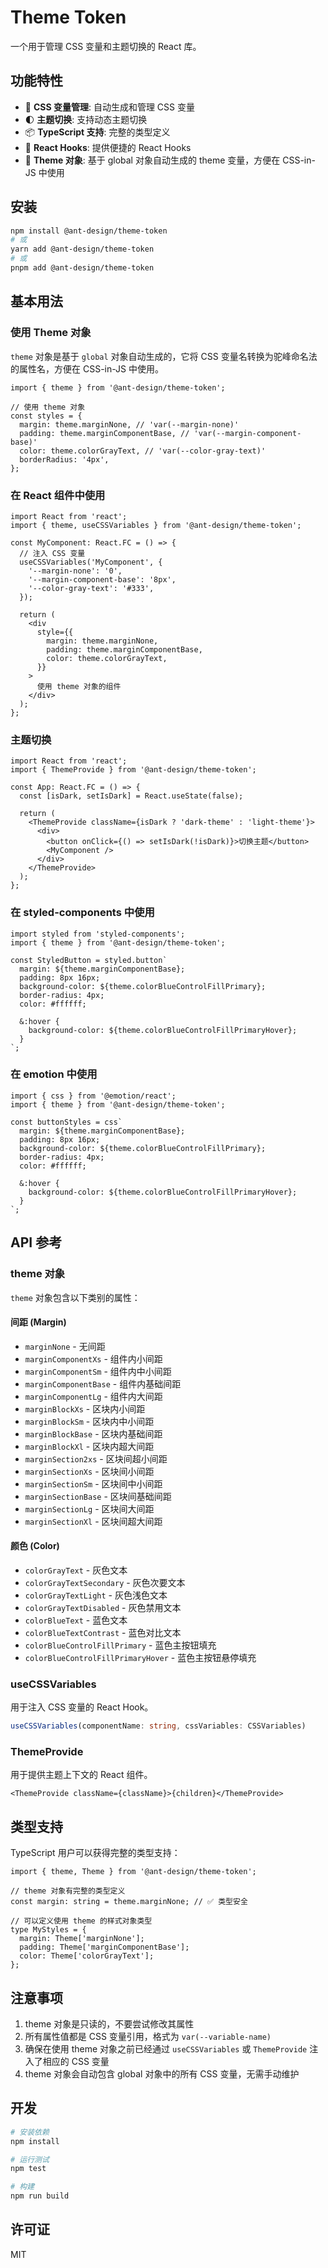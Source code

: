 # Theme Token

一个用于管理 CSS 变量和主题切换的 React 库。

## 功能特性

- 🎨 **CSS 变量管理**: 自动生成和管理 CSS 变量
- 🌓 **主题切换**: 支持动态主题切换
- 📦 **TypeScript 支持**: 完整的类型定义
- 🎯 **React Hooks**: 提供便捷的 React Hooks
- 🎨 **Theme 对象**: 基于 global 对象自动生成的 theme 变量，方便在 CSS-in-JS 中使用

## 安装

```bash
npm install @ant-design/theme-token
# 或
yarn add @ant-design/theme-token
# 或
pnpm add @ant-design/theme-token
```

## 基本用法

### 使用 Theme 对象

`theme` 对象是基于 `global` 对象自动生成的，它将 CSS 变量名转换为驼峰命名法的属性名，方便在 CSS-in-JS 中使用。

```tsx | pure
import { theme } from '@ant-design/theme-token';

// 使用 theme 对象
const styles = {
  margin: theme.marginNone, // 'var(--margin-none)'
  padding: theme.marginComponentBase, // 'var(--margin-component-base)'
  color: theme.colorGrayText, // 'var(--color-gray-text)'
  borderRadius: '4px',
};
```

### 在 React 组件中使用

```tsx | pure
import React from 'react';
import { theme, useCSSVariables } from '@ant-design/theme-token';

const MyComponent: React.FC = () => {
  // 注入 CSS 变量
  useCSSVariables('MyComponent', {
    '--margin-none': '0',
    '--margin-component-base': '8px',
    '--color-gray-text': '#333',
  });

  return (
    <div
      style={{
        margin: theme.marginNone,
        padding: theme.marginComponentBase,
        color: theme.colorGrayText,
      }}
    >
      使用 theme 对象的组件
    </div>
  );
};
```

### 主题切换

```tsx | pure
import React from 'react';
import { ThemeProvide } from '@ant-design/theme-token';

const App: React.FC = () => {
  const [isDark, setIsDark] = React.useState(false);

  return (
    <ThemeProvide className={isDark ? 'dark-theme' : 'light-theme'}>
      <div>
        <button onClick={() => setIsDark(!isDark)}>切换主题</button>
        <MyComponent />
      </div>
    </ThemeProvide>
  );
};
```

### 在 styled-components 中使用

```tsx | pure
import styled from 'styled-components';
import { theme } from '@ant-design/theme-token';

const StyledButton = styled.button`
  margin: ${theme.marginComponentBase};
  padding: 8px 16px;
  background-color: ${theme.colorBlueControlFillPrimary};
  border-radius: 4px;
  color: #ffffff;

  &:hover {
    background-color: ${theme.colorBlueControlFillPrimaryHover};
  }
`;
```

### 在 emotion 中使用

```tsx | pure
import { css } from '@emotion/react';
import { theme } from '@ant-design/theme-token';

const buttonStyles = css`
  margin: ${theme.marginComponentBase};
  padding: 8px 16px;
  background-color: ${theme.colorBlueControlFillPrimary};
  border-radius: 4px;
  color: #ffffff;

  &:hover {
    background-color: ${theme.colorBlueControlFillPrimaryHover};
  }
`;
```

## API 参考

### theme 对象

`theme` 对象包含以下类别的属性：

#### 间距 (Margin)

- `marginNone` - 无间距
- `marginComponentXs` - 组件内小间距
- `marginComponentSm` - 组件内中小间距
- `marginComponentBase` - 组件内基础间距
- `marginComponentLg` - 组件内大间距
- `marginBlockXs` - 区块内小间距
- `marginBlockSm` - 区块内中小间距
- `marginBlockBase` - 区块内基础间距
- `marginBlockXl` - 区块内超大间距
- `marginSection2xs` - 区块间超小间距
- `marginSectionXs` - 区块间小间距
- `marginSectionSm` - 区块间中小间距
- `marginSectionBase` - 区块间基础间距
- `marginSectionLg` - 区块间大间距
- `marginSectionXl` - 区块间超大间距

#### 颜色 (Color)

- `colorGrayText` - 灰色文本
- `colorGrayTextSecondary` - 灰色次要文本
- `colorGrayTextLight` - 灰色浅色文本
- `colorGrayTextDisabled` - 灰色禁用文本
- `colorBlueText` - 蓝色文本
- `colorBlueTextContrast` - 蓝色对比文本
- `colorBlueControlFillPrimary` - 蓝色主按钮填充
- `colorBlueControlFillPrimaryHover` - 蓝色主按钮悬停填充

### useCSSVariables

用于注入 CSS 变量的 React Hook。

```typescript
useCSSVariables(componentName: string, cssVariables: CSSVariables)
```

### ThemeProvide

用于提供主题上下文的 React 组件。

```tsx | pure
<ThemeProvide className={className}>{children}</ThemeProvide>
```

## 类型支持

TypeScript 用户可以获得完整的类型支持：

```tsx | pure
import { theme, Theme } from '@ant-design/theme-token';

// theme 对象有完整的类型定义
const margin: string = theme.marginNone; // ✅ 类型安全

// 可以定义使用 theme 的样式对象类型
type MyStyles = {
  margin: Theme['marginNone'];
  padding: Theme['marginComponentBase'];
  color: Theme['colorGrayText'];
};
```

## 注意事项

1. theme 对象是只读的，不要尝试修改其属性
2. 所有属性值都是 CSS 变量引用，格式为 `var(--variable-name)`
3. 确保在使用 theme 对象之前已经通过 `useCSSVariables` 或 `ThemeProvide` 注入了相应的 CSS 变量
4. theme 对象会自动包含 global 对象中的所有 CSS 变量，无需手动维护

## 开发

```bash
# 安装依赖
npm install

# 运行测试
npm test

# 构建
npm run build
```

## 许可证

MIT
